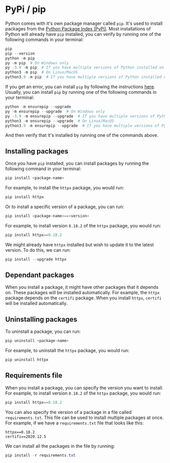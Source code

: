 # PyPi / pip

Python comes with it's own package manager called `pip`. It's used to install packages from the [Python Package Index (PyPi)](https://pypi.org/). Most installations of Python will already have `pip` installed, you can verify by running one of the following commands in your terminal:

```powershell
pip
pip --version
python -m pip
py -m pip  # On Windows only
py -3.9 -m pip  # If you have multiple versions of Python installed on Windows
python3 -m pip  # On Linux/MacOS
python3.9 -m pip  # If you have multiple versions of Python installed on Linux/MacOS
```

If you get an error, you can install `pip` by following the instructions [here](https://pip.pypa.io/en/stable/installing/). Usually, you can install `pip` by running one of the following commands in your terminal:

```powershell
python -m ensurepip --upgrade
py -m ensurepip --upgrade  # On Windows only
py -3.9 -m ensurepip --upgrade  # If you have multiple versions of Python installed on Windows
python3 -m ensurepip --upgrade  # On Linux/MacOS
python3.9 -m ensurepip --upgrade  # If you have multiple versions of Python installed on Linux/MacOS
```

And then verify that it's installed by running one of the commands above.

## Installing packages

Once you have `pip` installed, you can install packages by running the following command in your terminal:

```powershell
pip install <package-name>
```

For example, to install the `httpx` package, you would run:

```powershell
pip install httpx
```

Or to install a specific version of a package, you can run:

```powershell
pip install <package-name>==<version>
```

For example, to install version `0.18.2` of the `httpx` package, you would run:

```powershell
pip install httpx==0.18.2
```

We might already have `httpx` installed but wish to update it to the latest version. To do this, we can run:

```powershell
pip install --upgrade httpx
```

## Dependant packages

When you install a package, it might have other packages that it depends on. These packages will be installed automatically. For example, the `httpx` package depends on the `certifi` package. When you install `httpx`, `certifi` will be installed automatically.

## Uninstalling packages

To uninstall a package, you can run:

```powershell
pip uninstall <package-name>
```

For example, to uninstall the `httpx` package, you would run:

```powershell
pip uninstall httpx
```

## Requirements file

When you install a package, you can specify the version you want to install. For example, to install version `0.18.2` of the `httpx` package, you would run:

```powershell
pip install httpx==0.18.2
```

You can also specify the version of a package in a file called `requirements.txt`. This file can be used to install multiple packages at once. For example, if we have a `requirements.txt` file that looks like this:

```text
httpx==0.18.2
certifi==2020.12.5
```

We can install all the packages in the file by running:

```powershell
pip install -r requirements.txt
```
